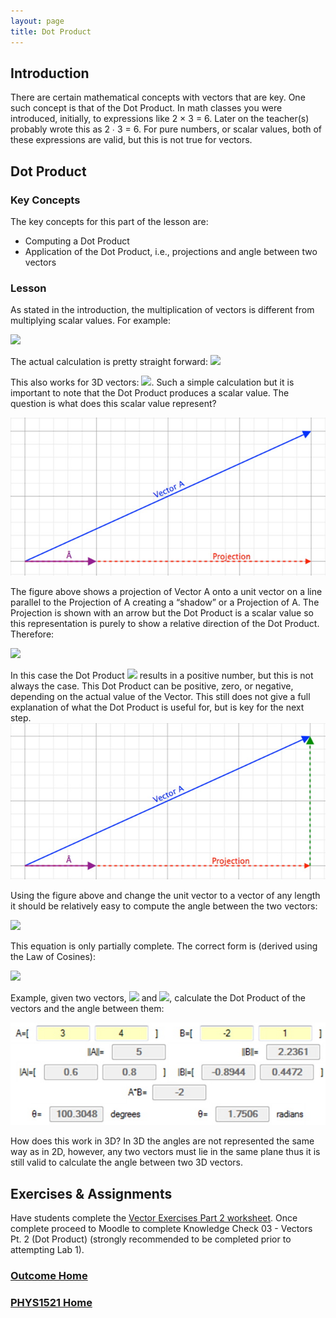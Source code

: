 ```yaml
---
layout: page
title: Dot Product
---
```

## Introduction
There are certain mathematical concepts with vectors that are key. One such concept is that of the Dot Product. In math classes you were introduced, initially, to expressions like 2 × 3 = 6. Later on the teacher(s) probably wrote this as 2 ∙ 3 = 6. For pure numbers, or scalar values, both of these expressions are valid, but this is not true for vectors.

## Dot Product
### Key Concepts
The key concepts for this part of the lesson are:
* Computing a Dot Product
* Application of the Dot Product, i.e., projections and angle between two vectors

### Lesson
As stated in the introduction, the multiplication of vectors is different from multiplying scalar values. For example:

<img src="https://latex.codecogs.com/svg.latex?\large&space;\left[\begin{array}{c}2 \\ 3\end{array}\right]\cdot\left[\begin{array}{c}4 \\ 5\end{array}\right]=23"/>

The actual calculation is pretty straight forward:
<img src="https://latex.codecogs.com/svg.latex?\large&space;A\cdot{B}=A_{x}B_{x}+A_{y}B_{y}=(2)(4)+(3)(5)=8+15=23"/>

This also works for 3D vectors: <img src="https://latex.codecogs.com/svg.latex?\large&space;A\cdot{B}=A_{x}B_{x}+A_{y}B_{y}+A_{z}B_{z}"/>. Such a simple calculation but it is important to note that the Dot Product produces a scalar value. The question is what does this scalar value represent?

![vector-projection](files/vector-projection.jpg)

The figure above shows a projection of Vector A onto a unit vector on a line parallel to the Projection of A creating a “shadow” or a Projection of A. The Projection is shown with an arrow but the Dot Product is a scalar value so this representation is purely to show a relative direction of the Dot Product. Therefore:

<img src="https://latex.codecogs.com/svg.latex?\large&space;Projection=\hat{A}\cdot{A}"/>

In this case the Dot Product <img src="https://latex.codecogs.com/svg.latex?\large&space;\hat{A}\cdot{A}"/> results in a positive number, but this is not always the case. This Dot Product can be positive, zero, or negative, depending on the actual value of the Vector. This still does not give a full explanation of what the Dot Product is useful for, but is key for the next step.<br>
![projection-angle-calculation](files/projection-angle-calculation.jpg)

Using the figure above and change the unit vector to a vector of any length it should be relatively easy to compute the angle between the two vectors:

<img src="https://latex.codecogs.com/svg.latex?\large&space;cos(\theta)=\frac{adjacent}{hypoteneuse}=\frac{\hat{A}\cdot{A}}{\Vert{A}\Vert}"/>

This equation is only partially complete. The correct form is (derived using the Law of Cosines):

<img src="https://latex.codecogs.com/svg.latex?\large&space;\theta=cos^{-1}\left(\frac{A\cdot{B}}{\Vert{A}\Vert\times\Vert{B}\Vert}\right)"/>

Example, given two vectors, <img src="https://latex.codecogs.com/svg.latex?\large&space;A=\left[\begin{array}{cc}3 & 4\end{array}\right]"/> and <img src="https://latex.codecogs.com/svg.latex?\large&space;B=\left[\begin{array}{cc}-2 & 1\end{array}\right]"/>, calculate the Dot Product of the vectors and the angle between them:

![dot-product-example-solution](files/dot-product-example-solution.jpg)

How does this work in 3D? In 3D the angles are not represented the same way as in 2D, however, any two vectors must lie in the same plane thus it is still valid to calculate the angle between two 3D vectors.

## Exercises & Assignments
Have students complete the [Vector Exercises Part 2 worksheet](vector-worksheet-2.md). Once complete proceed to Moodle to complete Knowledge Check 03 - Vectors Pt. 2 (Dot Product) (strongly recommended to be completed prior to attempting Lab 1).



### [Outcome Home](index.md)
### [PHYS1521 Home](../)